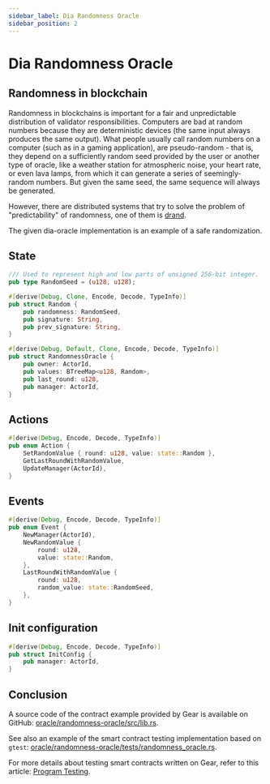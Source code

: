 ```yaml
---
sidebar_label: Dia Randomness Oracle
sidebar_position: 2
---
```


# Dia Randomness Oracle

## Randomness in blockchain

Randomness in blockchains is important for a fair and unpredictable distribution of validator responsibilities. Computers are bad at random numbers because they are deterministic devices (the same input always produces the same output). What people usually call random numbers on a computer (such as in a gaming application), are pseudo-random - that is, they depend on a sufficiently random seed provided by the user or another type of oracle, like a weather station for atmospheric noise, your heart rate, or even lava lamps, from which it can generate a series of seemingly-random numbers. But given the same seed, the same sequence will always be generated.

However, there are distributed systems that try to solve the problem of "predictability" of randomness, one of them is [drand](https://drand.love/).

The given dia-oracle implementation is an example of a safe randomization.

## State

```rust
/// Used to represent high and low parts of unsigned 256-bit integer.
pub type RandomSeed = (u128, u128);
```

```rust
#[derive(Debug, Clone, Encode, Decode, TypeInfo)]
pub struct Random {
    pub randomness: RandomSeed,
    pub signature: String,
    pub prev_signature: String,
}
```

```rust
#[derive(Debug, Default, Clone, Encode, Decode, TypeInfo)]
pub struct RandomnessOracle {
    pub owner: ActorId,
    pub values: BTreeMap<u128, Random>,
    pub last_round: u128,
    pub manager: ActorId,
}
```

## Actions

```rust
#[derive(Debug, Encode, Decode, TypeInfo)]
pub enum Action {
    SetRandomValue { round: u128, value: state::Random },
    GetLastRoundWithRandomValue,
    UpdateManager(ActorId),
}
```

## Events

```rust
#[derive(Debug, Encode, Decode, TypeInfo)]
pub enum Event {
    NewManager(ActorId),
    NewRandomValue {
        round: u128,
        value: state::Random,
    },
    LastRoundWithRandomValue {
        round: u128,
        random_value: state::RandomSeed,
    },
}
```

## Init configuration

```rust
#[derive(Debug, Encode, Decode, TypeInfo)]
pub struct InitConfig {
    pub manager: ActorId,
}
```

## Conclusion

A source code of the contract example provided by Gear is available on GitHub: [oracle/randomness-oracle/src/lib.rs](https://github.com/gear-dapps/oracle/blob/wip/randomness-oracle/src/lib.rs).

See also an example of the smart contract testing implementation based on `gtest`: [oracle/randomness-oracle/tests/randomness_oracle.rs](https://github.com/gear-dapps/oracle/blob/wip/randomness-oracle/tests/randomness_oracle.rs).

For more details about testing smart contracts written on Gear, refer to this article: [Program Testing](/docs/developing-contracts/testing).
